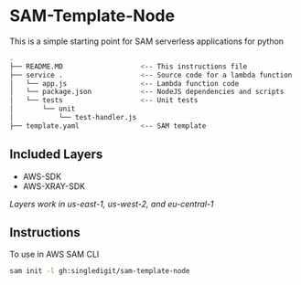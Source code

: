 # SAM-Template-Node

This is a simple starting point for SAM serverless applications for python

```bash
.
├── README.MD                   <-- This instructions file
├── service .                   <-- Source code for a lambda function
│   └── app.js                  <-- Lambda function code
│   └── package.json            <-- NodeJS dependencies and scripts
│   └── tests                   <-- Unit tests
│       └── unit
│           └── test-handler.js
├── template.yaml               <-- SAM template
```

## Included Layers
- AWS-SDK
- AWS-XRAY-SDK

*Layers work in us-east-1, us-west-2, and eu-central-1*

## Instructions
To use in AWS SAM CLI
```bash
sam init -l gh:singledigit/sam-template-node
```